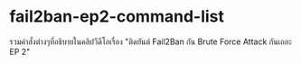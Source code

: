 # fail2ban-ep2-command-list
รวมคำสั่งต่างๆที่อธิบายในคลิปวีดีโอเรื่อง "ติดยันต์ Fail2Ban กัน Brute Force Attack กันเถอะ EP 2"

